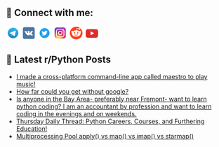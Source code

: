 ## 🔎 Connect with me:
[<img src="https://github.com/bullbesh/bullbesh/blob/main/images/Telegram.png" width="32" height="32" />](https://t.me/bullbesh)
[<img src="https://github.com/bullbesh/bullbesh/blob/main/images/VK.png" width="32" height="32" />](https://vk.com/bullbesh)
[<img src="https://github.com/bullbesh/bullbesh/blob/main/images/Twitter.png" width="32" height="32" />](https://twitter.com/bullbesh1)
[<img src="https://github.com/bullbesh/bullbesh/blob/main/images/Instagram.png" width="32" height="32" />](https://www.instagram.com/bullbesh)
[<img src="https://github.com/bullbesh/bullbesh/blob/main/images/Reddit.png" width="32" height="32" />](https://www.reddit.com/user/bullbesh)
[<img src="https://github.com/bullbesh/bullbesh/blob/main/images/YouTube.png" width="32" height="32" />](https://www.youtube.com/channel/UCtfjRs6uzgq5mfm8S06WTcg)

## 📕 Latest r/Python Posts
<!-- BLOG-POST-LIST:START -->
- [I made a cross-platform command-line app called maestro to play music!](https://www.reddit.com/r/Python/comments/w48b4v/i_made_a_crossplatform_commandline_app_called/)
- [How far could you get without google?](https://www.reddit.com/r/Python/comments/w46m73/how_far_could_you_get_without_google/)
- [Is anyone in the Bay Area- preferably near Fremont- want to learn python coding? I am an accountant by profession and want to learn coding in the evenings and on weekends.](https://www.reddit.com/r/Python/comments/w4682r/is_anyone_in_the_bay_area_preferably_near_fremont/)
- [Thursday Daily Thread: Python Careers, Courses, and Furthering Education!](https://www.reddit.com/r/Python/comments/w41lbj/thursday_daily_thread_python_careers_courses_and/)
- [Multiprocessing Pool apply&lpar;&rpar; vs map&lpar;&rpar; vs imap&lpar;&rpar; vs starmap&lpar;&rpar;](https://www.reddit.com/r/Python/comments/w3zn08/multiprocessing_pool_apply_vs_map_vs_imap_vs/)
<!-- BLOG-POST-LIST:END -->
